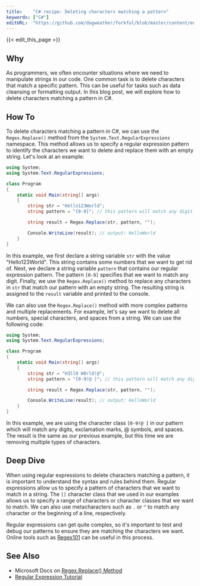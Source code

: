 ```yaml
---
title:    "C# recipe: Deleting characters matching a pattern"
keywords: ["C#"]
editURL:  "https://github.com/dogweather/forkful/blob/master/content/en/c-sharp/deleting-characters-matching-a-pattern.md"
---
```


{{< edit_this_page >}}

## Why

As programmers, we often encounter situations where we need to manipulate strings in our code. One common task is to delete characters that match a specific pattern. This can be useful for tasks such as data cleansing or formatting output. In this blog post, we will explore how to delete characters matching a pattern in C#.

## How To

To delete characters matching a pattern in C#, we can use the `Regex.Replace()` method from the `System.Text.RegularExpressions` namespace. This method allows us to specify a regular expression pattern to identify the characters we want to delete and replace them with an empty string. Let's look at an example:

```C#
using System;
using System.Text.RegularExpressions;

class Program
{
    static void Main(string[] args)
    {
        string str = "Hello123World";
        string pattern = "[0-9]"; // this pattern will match any digit

        string result = Regex.Replace(str, pattern, "");

        Console.WriteLine(result); // output: HelloWorld
    }
}
```

In this example, we first declare a string variable `str` with the value "Hello123World". This string contains some numbers that we want to get rid of. Next, we declare a string variable `pattern` that contains our regular expression pattern. The pattern `[0-9]` specifies that we want to match any digit. Finally, we use the `Regex.Replace()` method to replace any characters in `str` that match our pattern with an empty string. The resulting string is assigned to the `result` variable and printed to the console.

We can also use the `Regex.Replace()` method with more complex patterns and multiple replacements. For example, let's say we want to delete all numbers, special characters, and spaces from a string. We can use the following code:

```C#
using System;
using System.Text.RegularExpressions;

class Program
{
    static void Main(string[] args)
    {
        string str = "H3ll0 W0rld!@";
        string pattern = "[0-9!@ ]"; // this pattern will match any digit, !, @ and spaces

        string result = Regex.Replace(str, pattern, "");

        Console.WriteLine(result); // output: HelloWorld
    }
}
```

In this example, we are using the character class `[0-9!@ ]` in our pattern which will match any digits, exclamation marks, @ symbols, and spaces. The result is the same as our previous example, but this time we are removing multiple types of characters.

## Deep Dive

When using regular expressions to delete characters matching a pattern, it is important to understand the syntax and rules behind them. Regular expressions allow us to specify a pattern of characters that we want to match in a string. The `[]` character class that we used in our examples allows us to specify a range of characters or character classes that we want to match. We can also use metacharacters such as `.` or `^` to match any character or the beginning of a line, respectively.

Regular expressions can get quite complex, so it's important to test and debug our patterns to ensure they are matching the characters we want. Online tools such as [Regex101](https://regex101.com/) can be useful in this process.

## See Also

- Microsoft Docs on [Regex.Replace() Method](https://docs.microsoft.com/en-us/dotnet/api/system.text.regularexpressions.regex.replace?view=net-5.0)
- [Regular Expression Tutorial](https://www.regular-expressions.info/tutorial.html)